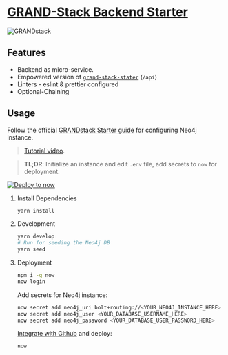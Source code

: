 # [GRAND-Stack Backend Starter](https://grandstack.io/)

![GRANDstack](https://grandstack.io/docs/assets/img/grandstack_architecture.png)

## Features

- Backend as micro-service.
- Empowered version of [`grand-stack-stater`](https://github.com/grand-stack/grand-stack-starter) (`/api`)
- Linters - eslint & prettier configured
- Optional-Chaining

## Usage

Follow the official [GRANDstack Starter guide](https://grandstack.io/docs/getting-started-grand-stack-starter.html) for configuring Neo4j instance.

> [Tutorial video](https://www.youtube.com/watch?v=rPC71lUhK_I).

> **TL;DR**: Initialize an instance and edit `.env` file, add secrets to `now` for deployment.

[![Deploy to now](https://deploy.now.sh/static/button.svg)](https://deploy.now.sh/?repo=https://github.com/social-gissy-network/core&env=NEO4J_USER&env=NEO4J_URI&env=NEO4J_PASSWORD)

1. Install Dependencies

   ```sh
   yarn install
   ```

2. Development

   ```sh
   yarn develop
   # Run for seeding the Neo4j DB
   yarn seed
   ```

3. Deployment

   ```sh
   npm i -g now
   now login
   ```

   Add secrets for Neo4j instance:

   ```sh
   now secret add neo4j_uri bolt+routing://<YOUR_NEO4J_INSTANCE_HERE>
   now secret add neo4j_user <YOUR_DATABASE_USERNAME_HERE>
   now secret add neo4j_password <YOUR_DATABASE_USER_PASSWORD_HERE>
   ```

   [Integrate with Github](https://zeit.co/github) and deploy:

   ```sh
   now
   ```

